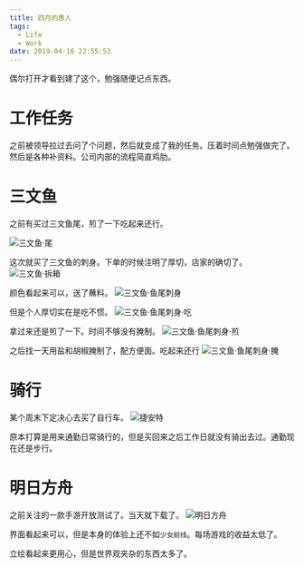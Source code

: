 ```yaml
---
title: 四月的愚人
tags:
  - Life
  - Work
date: 2019-04-16 22:55:53
---
```


偶尔打开才看到建了这个，勉强随便记点东西。
<!--more-->
# 工作任务

之前被领导拉过去问了个问题，然后就变成了我的任务。压着时间点勉强做完了。然后是各种补资料。公司内部的流程简直鸡肋。

# 三文鱼

之前有买过三文鱼尾，煎了一下吃起来还行。

![三文鱼·尾](https://live.staticflickr.com/7883/32530440567_d0a9de9009_k_d.jpg)

这次就买了三文鱼的刺身。下单的时候注明了厚切，店家的确切了。
![三文鱼·拆箱](https://live.staticflickr.com/7898/32604364517_8512e432b6_k_d.jpg)

颜色看起来可以，送了蘸料。
![三文鱼·鱼尾刺身](https://live.staticflickr.com/7923/47546786961_1e9f646d5a_k_d.jpg)

但是个人厚切实在是吃不惯。
![三文鱼·鱼尾刺身·吃](https://live.staticflickr.com/7904/40580865443_ffdb7fdd97_k_d.jpg)

拿过来还是煎了一下。时间不够没有腌制。
![三文鱼·鱼尾刺身·煎](https://live.staticflickr.com/7878/40580866103_ce5bb762ea_k_d.jpg)

之后找一天用盐和胡椒腌制了，配方便面。吃起来还行
![三文鱼·鱼尾刺身·腌](https://live.staticflickr.com/7846/32612620137_b9e1a3c5b3_k_d.jpg)

# 骑行

某个周末下定决心去买了自行车。
![捷安特](https://live.staticflickr.com/7822/32605667317_e12ce06099_k_d.jpg)

原本打算是用来通勤日常骑行的，但是买回来之后工作日就没有骑出去过。通勤现在还是步行。

# 明日方舟

之前关注的一款手游开放测试了。当天就下载了。
![明日方舟](http://wx3.sinaimg.cn/large/006QZngZgy1fjcarxoaz6j31hc0u0tpi.jpg)

界面看起来可以，但是本身的体验上还不如`少女前线`。每场游戏的收益太低了。

立绘看起来更用心，但是世界观夹杂的东西太多了。